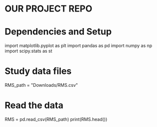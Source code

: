 # OUR PROJECT REPO
# Dependencies and Setup
import matplotlib.pyplot as plt
import pandas as pd
import numpy as np
import scipy.stats as st
# Study data files
RMS_path = "Downloads/RMS.csv"
# Read the data
RMS = pd.read_csv(RMS_path)
print(RMS.head())
